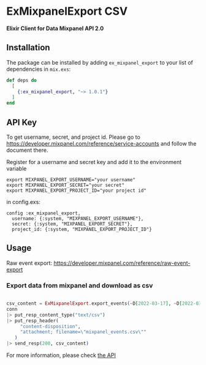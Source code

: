 # ExMixpanelExport CSV

**Elixir Client for Data Mixpanel API 2.0**

## Installation

The package can be installed by adding `ex_mixpanel_export` to your list of dependencies in `mix.exs`:

```elixir
def deps do
  [
    {:ex_mixpanel_export, "~> 1.0.1"}
  ]
end
```

## API Key
To get username, secret, and project id. Please go to https://developer.mixpanel.com/reference/service-accounts and follow the document there. 

Register for a username and secret key and add it to the environment variable
```
export MIXPANEL_EXPORT_USERNAME="your username"
export MIXPANEL_EXPORT_SECRET="your secret"
export MIXPANEL_EXPORT_PROJECT_ID="your project id"
```

in config.exs:

```
config :ex_mixpanel_export,
  username: {:system, "MIXPANEL_EXPORT_USERNAME"},
  secret: {:system, "MIXPANEL_EXPORT_SECRET"},
  project_id: {:system, "MIXPANEL_EXPORT_PROJECT_ID"}
```

## Usage

Raw event export: https://developer.mixpanel.com/reference/raw-event-export


### Export data from mixpanel and download as csv

```elixir

csv_content = ExMixpanelExport.export_events(~D[2022-03-17], ~D[2022-03-17])
conn
|> put_resp_content_type("text/csv")
|> put_resp_header(
     "content-disposition",
     "attachment; filename=\"mixpanel_events.csv\""
   )
|> send_resp(200, csv_content)
```

For more information, please check [the API](https://hexdocs.pm/ex_mixpanel_export/1.0.1/ExMixpanelExport.Config.html)
